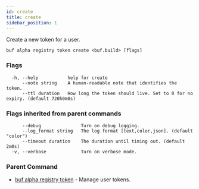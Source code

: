 ```yaml
---
id: create
title: create
sidebar_position: 1
---
```

Create a new token for a user.

```
buf alpha registry token create <buf.build> [flags]
```

### Flags

```
  -h, --help           help for create
      --note string    A human-readable note that identifies the token.
      --ttl duration   How long the token should live. Set to 0 for no expiry. (default 720h0m0s)
```

### Flags inherited from parent commands

```
      --debug               Turn on debug logging.
      --log_format string   The log format [text,color,json]. (default "color")
      --timeout duration    The duration until timing out. (default 2m0s)
  -v, --verbose             Turn on verbose mode.
```

### Parent Command

* [buf alpha registry token](index)	 - Manage user tokens.
